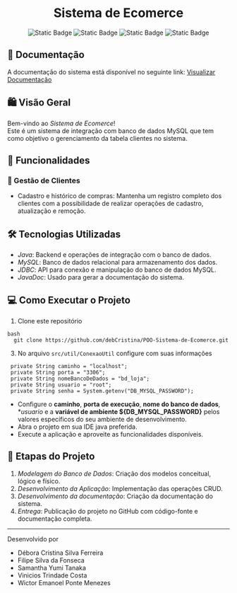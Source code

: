 <h1 align="center">Sistema de Ecomerce</h1>
<p align="center">
<img alt="Static Badge" src="https://img.shields.io/badge/Java-17-green">
<img alt="Static Badge" src="https://img.shields.io/badge/MySQL-8.0-blue">
<img alt="Static Badge" src="https://img.shields.io/badge/JDBC-8.0-blue">
<img alt="Static Badge" src="https://img.shields.io/badge/Status-Conclu%C3%ADdo-green">
</p>

## 📒 Documentação
A documentação do sistema está disponível no seguinte link: [Visualizar Documentação](https://debcristina.github.io/POO-Sistema-de-Ecomerce/)

## 🛍 Visão Geral

Bem-vindo ao *Sistema de Ecomerce*!  
Este é um sistema de integração com banco de dados MySQL que tem como objetivo o gerenciamento da tabela clientes no sistema.

## 🚀 Funcionalidades

### 👥 Gestão de Clientes
- Cadastro e histórico de compras:  Mantenha um registro completo dos clientes com a possibilidade de realizar operações de cadastro, atualização e remoção.

## 🛠 Tecnologias Utilizadas
- *Java*: Backend e operações de integração com o banco de dados.
- *MySQL*: Banco de dados relacional para armazenamento dos dados.
- *JDBC*: API para conexão e manipulação do banco de dados MySQL.
- *JavaDoc*: Usado para gerar a documentação do sistema.

## 💻 Como Executar o Projeto
1. Clone este repositório
   
 ```
bash
   git clone https://github.com/debCristina/POO-Sistema-de-Ecomerce.git
```   
3.  No arquivo `src/util/ConexaoUtil` configure com suas informações

   ```
    private String caminho = "localhost";
    private String porta = "3306";
    private String nomeBancoDeDados = "bd_loja";
    private String usuario = "root";
    private String senha = System.getenv("DB_MYSQL_PASSWORD");

   ```
   
- Configure o **caminho**, **porta de execução**, **nome do banco de dados**, **usuario* e a **variável de ambiente ${DB_MYSQL_PASSWORD}** pelos valores específicos do seu ambiente de desenvolvimento.
- Abra o projeto em sua IDE java preferida.
- Execute a aplicação e aproveite as funcionalidades disponíveis.

## 📅 Etapas do Projeto

1. *Modelagem do Banco de Dados*: Criação dos modelos conceitual, lógico e físico.
2. *Desenvolvimento da Aplicação*: Implementação das operações CRUD.
3. *Desenvolvimento da documentação*: Criação da documentação do sistema.
4. *Entrega*: Publicação do projeto no GitHub com código-fonte e documentação completa.

---

Desenvolvido por 
- Débora Cristina Silva Ferreira
- Filipe Silva da Fonseca
- Samantha Yumi Tanaka
- Vinicios Trindade Costa
- Wictor Emanoel Ponte Menezes

